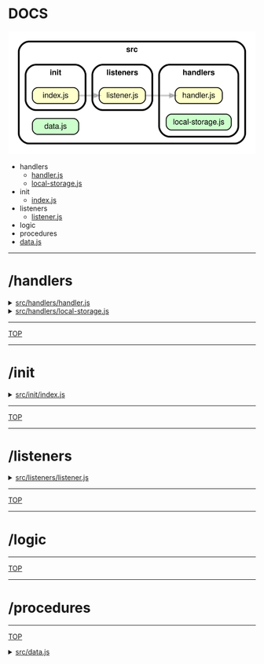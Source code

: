 <!-- BEGIN TITLE -->

# DOCS

<!-- END TITLE -->

<!-- BEGIN TREE -->

![dependency graph](./dependency-graph.svg)

<!-- END TREE -->

<!-- BEGIN TOC -->

- handlers
  - [handler.js](#srchandlershandlerjs)
  - [local-storage.js](#srchandlerslocal-storagejs)
- init
  - [index.js](#srcinitindexjs)
- listeners
  - [listener.js](#srclistenerslistenerjs)
- logic
- procedures
- [data.js](#srcdatajs)

<!-- END TOC -->

<!-- BEGIN DOCS -->

---

# /handlers

<details><summary><a href="../src/handlers/handler.js" id="srchandlershandlerjs">src/handlers/handler.js</a></summary>

</details>

<details><summary><a href="../src/handlers/local-storage.js" id="srchandlerslocal-storagejs">src/handlers/local-storage.js</a></summary>

</details>

---

[TOP](#DOCS)

---

# /init

<details><summary><a href="../src/init/index.js" id="srcinitindexjs">src/init/index.js</a></summary>

</details>

---

[TOP](#DOCS)

---

# /listeners

<details><summary><a href="../src/listeners/listener.js" id="srclistenerslistenerjs">src/listeners/listener.js</a></summary>

</details>

---

[TOP](#DOCS)

---

# /logic

---

[TOP](#DOCS)

---

# /procedures

---

[TOP](#DOCS)

<details><summary><a href="../src/data.js" id="srcdatajs">src/data.js</a></summary>

</details>

<!-- END DOCS -->
